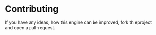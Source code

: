 # Contributing

If you have any ideas, how this engine can be improved, fork th eproject and open a pull-request.
